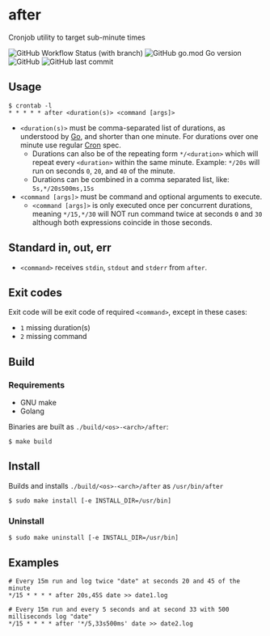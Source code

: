 # after
Cronjob utility to target sub-minute times

![GitHub Workflow Status (with branch)](https://img.shields.io/github/actions/workflow/status/dberstein/after/go.yml?branch=main) ![GitHub go.mod Go version](https://img.shields.io/github/go-mod/go-version/dberstein/after) ![GitHub](https://img.shields.io/github/license/dberstein/after) ![GitHub last commit](https://img.shields.io/github/last-commit/dberstein/after)

## Usage

    $ crontab -l
    * * * * * after <duration(s)> <command [args]>

- `<duration(s)>` must be comma-separated list of durations, as understood by <a href="https://pkg.go.dev/time#ParseDuration">Go</a>, and shorter than one minute. For durations over one minute use regular <a href="https://en.wikipedia.org/wiki/Cron#Overview">Cron</a> spec.
  - Durations can also be of the repeating form `*/<duration>` which will repeat every `<duration>` within the same minute. Example: `*/20s` will run on seconds `0`, `20`, and `40` of the minute.
  - Durations can be combined in a comma separated list, like: `5s,*/20s500ms,15s`
- `<command [args]>` must be command and optional arguments to execute.
  - `<command [args]>` is only executed once per concurrent durations, meaning `*/15,*/30` will NOT run command twice at seconds `0` and `30` although both expressions coincide in those seconds.

## Standard in, out, err

- `<command>` receives `stdin`, `stdout` and `stderr` from `after`. 

## Exit codes

Exit code will be exit code of required `<command>`, except in these cases:

- `1` missing duration(s)
- `2` missing command

## Build

### Requirements

- GNU make
- Golang

Binaries are built as `./build/<os>-<arch>/after`:

    $ make build

## Install

Builds and installs `./build/<os>-<arch>/after` as `/usr/bin/after`

    $ sudo make install [-e INSTALL_DIR=/usr/bin]

### Uninstall

    $ sudo make uninstall [-e INSTALL_DIR=/usr/bin]


## Examples

    # Every 15m run and log twice "date" at seconds 20 and 45 of the minute
    */15 * * * * after 20s,45S date >> date1.log

    # Every 15m run and every 5 seconds and at second 33 with 500 milliseconds log "date"
    */15 * * * * after '*/5,33s500ms' date >> date2.log
